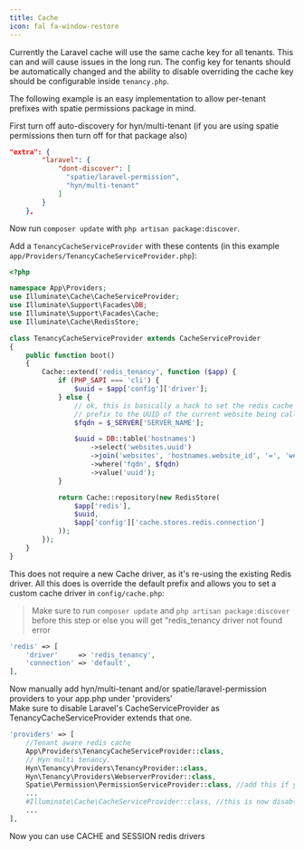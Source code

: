 ```yaml
---
title: Cache
icon: fal fa-window-restore
---
```


Currently the Laravel cache will use the same cache key for all tenants. 
This can and will cause issues in the long run. The config key for tenants 
should be automatically changed and the ability to disable overriding the cache key should be configurable inside `tenancy.php`.

The following example is an easy implementation to allow per-tenant prefixes with spatie permissions package in mind.

First turn off auto-discovery for hyn/multi-tenant (if you are using spatie permissions then turn off for that package also)

```json
"extra": {
        "laravel": {
            "dont-discover": [
              "spatie/laravel-permission",
              "hyn/multi-tenant"
            ]
        }
    },
```

Now run `composer update` with `php artisan package:discover`.

Add a `TenancyCacheServiceProvider` with these contents 
(in this example `app/Providers/TenancyCacheServiceProvider.php`):

```php
<?php

namespace App\Providers;
use Illuminate\Cache\CacheServiceProvider;
use Illuminate\Support\Facades\DB;
use Illuminate\Support\Facades\Cache;
use Illuminate\Cache\RedisStore;

class TenancyCacheServiceProvider extends CacheServiceProvider
{
    public function boot()
    {
        Cache::extend('redis_tenancy', function ($app) {
            if (PHP_SAPI === 'cli') {
                $uuid = $app['config']['driver'];
            } else {
                // ok, this is basically a hack to set the redis cache store
                // prefix to the UUID of the current website being called
                $fqdn = $_SERVER['SERVER_NAME'];

                $uuid = DB::table('hostnames')
                    ->select('websites.uuid')
                    ->join('websites', 'hostnames.website_id', '=', 'websites.id')
                    ->where('fqdn', $fqdn)
                    ->value('uuid');
            }

            return Cache::repository(new RedisStore(
                $app['redis'],
                $uuid,
                $app['config']['cache.stores.redis.connection']
            ));
        });
    }
}
```

This does not require a new Cache driver, as it's re-using 
the existing Redis driver. All this does is override the default prefix and 
allows you to set a custom cache driver in `config/cache.php`:

> Make sure to run `composer update` and `php artisan package:discover` before this step or else you will get "redis_tenancy driver not found error

```php
'redis' => [
    'driver'     => 'redis_tenancy',
    'connection' => 'default',
],
```

Now manually add hyn/multi-tenant and/or spatie/laravel-permission providers to your app.php under 'providers'  
Make sure to disable Laravel's CacheServiceProvider as TenancyCacheServiceProvider extends that one.

```php
'providers' => [
    //Tenant aware redis cache
    App\Providers\TenancyCacheServiceProvider::class,
    // Hyn multi tenancy.
    Hyn\Tenancy\Providers\TenancyProvider::class,
    Hyn\Tenancy\Providers\WebserverProvider::class,
    Spatie\Permission\PermissionServiceProvider::class, //add this if you have Spatie Permissions package
    ...
    #Illuminate\Cache\CacheServiceProvider::class, //this is now disabled
    ...
],
```

Now you can use CACHE and SESSION redis drivers

